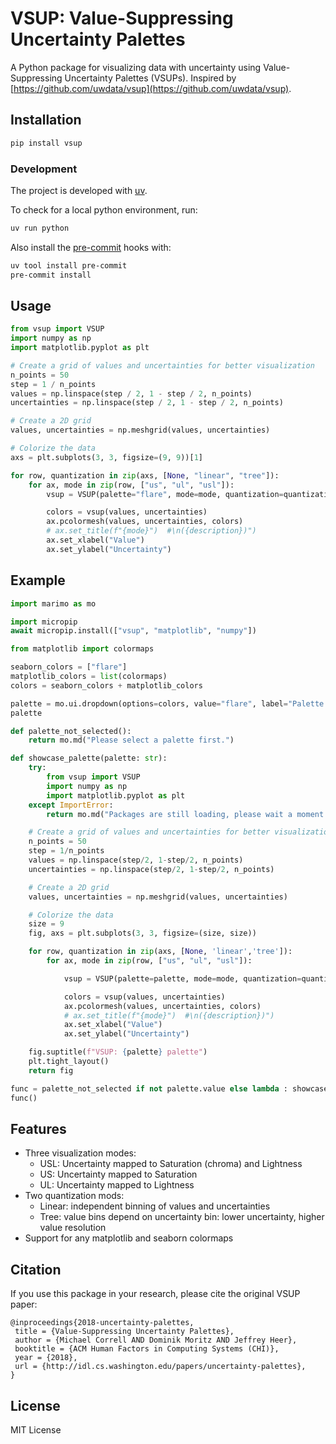 # VSUP: Value-Suppressing Uncertainty Palettes

A Python package for visualizing data with uncertainty using Value-Suppressing Uncertainty Palettes (VSUPs). Inspired by [https://github.com/uwdata/vsup](https://github.com/uwdata/vsup).

## Installation

```bash
pip install vsup
```

### Development

The project is developed with [uv](https://docs.astral.sh/uv/).

To check for a local python environment, run:

```bash
uv run python
```

Also install the [pre-commit](https://pre-commit.com/) hooks with:

```bash
uv tool install pre-commit
pre-commit install
```

## Usage
```python
from vsup import VSUP
import numpy as np
import matplotlib.pyplot as plt

# Create a grid of values and uncertainties for better visualization
n_points = 50
step = 1 / n_points
values = np.linspace(step / 2, 1 - step / 2, n_points)
uncertainties = np.linspace(step / 2, 1 - step / 2, n_points)

# Create a 2D grid
values, uncertainties = np.meshgrid(values, uncertainties)

# Colorize the data
axs = plt.subplots(3, 3, figsize=(9, 9))[1]

for row, quantization in zip(axs, [None, "linear", "tree"]):
    for ax, mode in zip(row, ["us", "ul", "usl"]):
        vsup = VSUP(palette="flare", mode=mode, quantization=quantization)

        colors = vsup(values, uncertainties)
        ax.pcolormesh(values, uncertainties, colors)
        # ax.set_title(f"{mode}")  #\n({description})")
        ax.set_xlabel("Value")
        ax.set_ylabel("Uncertainty")
```

## Example

```python {marimo}
import marimo as mo

import micropip
await micropip.install(["vsup", "matplotlib", "numpy"])

from matplotlib import colormaps

seaborn_colors = ["flare"]
matplotlib_colors = list(colormaps)
colors = seaborn_colors + matplotlib_colors

palette = mo.ui.dropdown(options=colors, value="flare", label="Palette:")
palette
```

```python {marimo}
def palette_not_selected():
    return mo.md("Please select a palette first.")

def showcase_palette(palette: str):
    try:
        from vsup import VSUP
        import numpy as np
        import matplotlib.pyplot as plt
    except ImportError:
        return mo.md("Packages are still loading, please wait a moment.")

    # Create a grid of values and uncertainties for better visualization
    n_points = 50
    step = 1/n_points
    values = np.linspace(step/2, 1-step/2, n_points)
    uncertainties = np.linspace(step/2, 1-step/2, n_points)

    # Create a 2D grid
    values, uncertainties = np.meshgrid(values, uncertainties)

    # Colorize the data
    size = 9
    fig, axs = plt.subplots(3, 3, figsize=(size, size))

    for row, quantization in zip(axs, [None, 'linear','tree']):
        for ax, mode in zip(row, ["us", "ul", "usl"]):

            vsup = VSUP(palette=palette, mode=mode, quantization=quantization)

            colors = vsup(values, uncertainties)
            ax.pcolormesh(values, uncertainties, colors)
            # ax.set_title(f"{mode}")  #\n({description})")
            ax.set_xlabel("Value")
            ax.set_ylabel("Uncertainty")

    fig.suptitle(f"VSUP: {palette} palette")
    plt.tight_layout()
    return fig

func = palette_not_selected if not palette.value else lambda : showcase_palette(palette.value)
func()
```

## Features

- Three visualization modes:
  - USL: Uncertainty mapped to Saturation (chroma) and Lightness
  - US: Uncertainty mapped to Saturation
  - UL: Uncertainty mapped to Lightness
- Two quantization mods:
  - Linear: independent binning of values and uncertainties
  - Tree: value bins depend on uncertainty bin: lower uncertainty, higher value resolution
- Support for any matplotlib and seaborn colormaps

## Citation

If you use this package in your research, please cite the original VSUP paper:

```
@inproceedings{2018-uncertainty-palettes,
 title = {Value-Suppressing Uncertainty Palettes},
 author = {Michael Correll AND Dominik Moritz AND Jeffrey Heer},
 booktitle = {ACM Human Factors in Computing Systems (CHI)},
 year = {2018},
 url = {http://idl.cs.washington.edu/papers/uncertainty-palettes},
}
```

## License

MIT License
